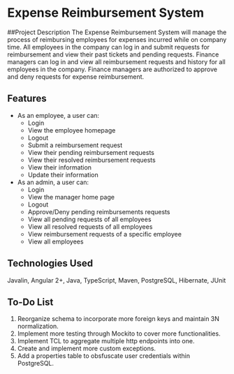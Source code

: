 # Expense Reimbursement System

##Project Description
The Expense Reimbursement System will manage the process of reimbursing employees for expenses incurred while on company time. All employees in the company can log in and submit requests for reimbursement and view their past tickets and pending requests. Finance managers can log in and view all reimbursement requests and history for all employees in the company. Finance managers are authorized to approve and deny requests for expense reimbursement.

## Features
- As an employee, a user can:
  - Login
  - View the employee homepage
  - Logout
  - Submit a reimbursement request
  - View their pending reimbursement requests
  - View their resolved reimbursement requests
  - View their information
  - Update their information
- As an admin, a user can:
  - Login
  - View the manager home page
  - Logout
  - Approve/Deny pending reimbursements requests
  - View all pending requests of all employees
  - View all resolved requests of all employees
  - View reimbursement requests of a specific employee
  - View all employees

## Technologies Used
Javalin, Angular 2+, Java, TypeScript, Maven, PostgreSQL, Hibernate, JUnit

## To-Do List
1. Reorganize schema to incorporate more foreign keys and maintain 3N normalization.
2. Implement more testing through Mockito to cover more functionalities.
3. Implement TCL to aggregate multiple http endpoints into one.
4. Create and implement more custom exceptions.
5. Add a properties table to obsfuscate user credentials within PostgreSQL.
